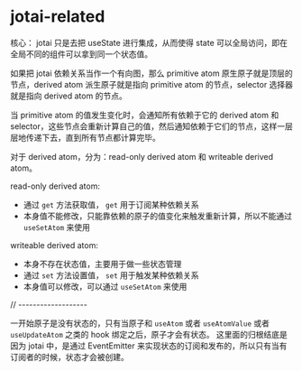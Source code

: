 # jotai-related

核心： jotai 只是去把 useState 进行集成，从而使得 state 可以全局访问，即在全局不同的组件可以拿到同一个状态值。

如果把 jotai 依赖关系当作一个有向图，那么 primitive atom 原生原子就是顶层的节点，derived atom 派生原子就是指向 primitive atom 的节点，selector 选择器就是指向 derived atom 的节点。

当 primitive atom 的值发生变化时，会通知所有依赖于它的 derived atom 和 selector，这些节点会重新计算自己的值，然后通知依赖于它们的节点，这样一层层地传递下去，直到所有节点都计算完毕。

对于 derived atom，分为：read-only derived atom 和 writeable derived atom。

read-only derived atom:
 - 通过 `get` 方法获取值， `get` 用于订阅某种依赖关系
 - 本身值不能修改，只能靠依赖的原子的值变化来触发重新计算，所以不能通过 `useSetAtom` 来使用

writeable derived atom:
- 本身不存在状态值，主要用于做一些状态管理
- 通过 `set` 方法设置值， `set` 用于触发某种依赖关系
- 本身值可以修改，可以通过 `useSetAtom` 来使用


// -------------------

一开始原子是没有状态的，只有当原子和 `useAtom` 或者 `useAtomValue` 或者 `useUpdateAtom` 之类的 hook 绑定之后，原子才会有状态。
这里面的归根结底是因为 jotai 中，是通过 EventEmitter 来实现状态的订阅和发布的，所以只有当有订阅者的时候，状态才会被创建。




